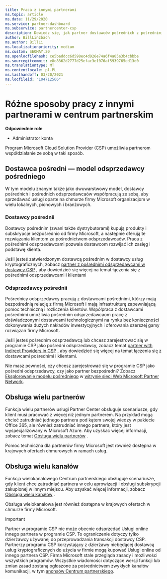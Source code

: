 ```yaml
---
title: Praca z innymi partnerami
ms.topic: article
ms.date: 11/29/2020
ms.service: partner-dashboard
ms.subservice: partnercenter-csp
description: Dowiedz się, jak partner dostawców pośrednich z pośrednimi odsprzedawcami w programie Cloud Solution Provider (CSP) i określ, która rola jest dla Ciebie odpowiednia.
author: BillLinzbach
ms.author: BillLi
ms.localizationpriority: medium
ms.custom: SEOMAY.20
ms.openlocfilehash: ce5baddcc6d598ec4d926e74a6f4a85a3b4cbbbe
ms.sourcegitcommit: e8e8362d2777d25efac3e1076af5939765ed13d0
ms.translationtype: MT
ms.contentlocale: pl-PL
ms.lasthandoff: 03/20/2021
ms.locfileid: "104712566"
---
```

# <a name="different-ways-you-can-work-with-other-partners-in-partner-center"></a>Różne sposoby pracy z innymi partnerami w centrum partnerskim

**Odpowiednie role**

- Administrator konta

Program Microsoft Cloud Solution Provider (CSP) umożliwia partnerom współdziałanie ze sobą w taki sposób.

## <a name="indirect-provider-indirect-reseller-model"></a>Dostawca pośredni — model odsprzedawcy pośredniego

W tym modelu znanym także jako dwuwarstwowy model, dostawcy pośrednich i pośrednich odsprzedawcaów współpracują ze sobą, aby sprzedawać usługi oparte na chmurze firmy Microsoft organizacjom w wielu lokalnych, pionowych i branżowych.

### <a name="indirect-providers"></a>Dostawcy pośrednii

Dostawcy pośrednim (zwani także dystrybutorami) kupują produkty i subskrypcje bezpośrednio od firmy Microsoft, a następnie oferują te rozwiązania klientom za pośrednictwem odsprzedawcaów. Praca z pośrednimi odsprzedawcami pozwala dostawcom rozwijać ich zasięg i podstawę klienta.

Jeśli jesteś zatwierdzonym dostawcą pośrednim w dostawcy usług kryptograficznych, zobacz [partner z pośrednimi odsprzedawcami w dostawcy CSP](indirect-provider-tasks-in-partner-center.md) , aby dowiedzieć się więcej na temat łączenia się z pośrednimi odsprzedawcami i klientami

### <a name="indirect-resellers"></a>Odsprzedawcy pośrednii

Pośrednicy odsprzedawcy pracują z dostawcami pośrednimi, którzy mają bezpośrednią relację z firmą Microsoft i mają infrastrukturę zapewniającą pomoc techniczną i rozliczenia klientów. Współpraca z dostawcami pośrednimi umożliwia pośrednim odsprzedawcaom pracę z doświadczonymi dostawcami technologicznymi na rynku bez konieczności dokonywania dużych nakładów inwestycyjnych i oferowania szerszej gamy rozwiązań firmy Microsoft.

Jeśli jesteś pośrednim odsprzedawcą lub chcesz zarejestrować się w programie CSP jako pośredni odsprzedawcy, zobacz temat [partner with Indirect Providers in CSP](indirect-reseller-tasks-in-partner-center.md) , aby dowiedzieć się więcej na temat łączenia się z dostawcami pośrednimi i klientami.

Nie masz pewności, czy chcesz zarejestrować się w programie CSP jako pośredni odsprzedawcy, czy jako partner bezpośredni? Zobacz [Eksplorowanie modelu pośredniego](https://partner.microsoft.com/cloud-solution-provider/indirect) w [witrynie sieci Web Microsoft Partner Network](https://partner.microsoft.com).

## <a name="multi-partner-support"></a>Obsługa wielu partnerów

Funkcja wielu partnerów usługi Partner Center obsługuje scenariusze, gdy klient musi pracować z więcej niż jednym partnerem. Na przykład mogą chcieć zatrudniać jednego partnera pod kątem swojej wiedzy w pakiecie Office 365, ale również zatrudniać innego partnera, który jest wyspecjalizowany w Microsoft Azure. Aby uzyskać więcej informacji, zobacz temat [Obsługa wielu partnerów](multipartner.md) .

Pomoc techniczna dla partnerów firmy Microsoft jest również dostępna w krajowych ofertach chmurowych w ramach usług.

## <a name="multi-channel-support"></a>Obsługa wielu kanałów

Funkcja wielokanałowego Centrum partnerskiego obsługuje scenariusze, gdy klient chce zatrudniać partnera w celu aprowizacji i obsługi subskrypcji zakupionej w innym miejscu. Aby uzyskać więcej informacji, zobacz [Obsługa wielu kanałów](multichannel.md) .

Obsługa wielokanałowa jest również dostępna w krajowych ofertach w chmurze firmy Microsoft.

> [!IMPORTANT]  
> Partner w programie CSP nie może obecnie odsprzedać Usługi online innego partnera w programie CSP. To ograniczenie dotyczy tylko dzierżawcy używanej do przeprowadzania transakcji dostawcy CSP. Partnerzy programu CSP korzystający z dzierżawy niebędącej dostawcą usług kryptograficznych do użycia w firmie mogą kupować Usługi online od innego partnera CSP. Firma Microsoft stale przegląda zasady i możliwości wszystkich programów. Wszystkie wiadomości dotyczące wersji funkcji lub zmian zasad zostaną ogłoszone za pośrednictwem zwykłych kanałów komunikacji, w tym [anonsów Centrum partnerskiego](announcements/index.md).
